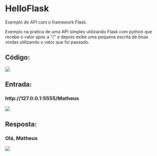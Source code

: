 # HelloFlask
Exemplo de API com o framework Flask.

Exemplo na pratica de uma API simples utilizando Flask com python que recebe o valor após a "/" e depois exibe uma pequena escrita 
de boas vindas utilizando o valor que foi passado.

<h2>Código: </h2>
<img src="https://image.prntscr.com/image/Z7jRIHGsSe2tQDJ6GNGmJg.png"/>

<h2>Entrada: </h2>
<h3> http://127.0.0.1:5555/Matheus </h3>
<img src="https://image.prntscr.com/image/g1x3eM8hQJ_Z78zR6a4EMA.png"/>

<h2>Resposta: </h2>
<h3> Olá, Matheus </h3>
<img src="https://image.prntscr.com/image/GMHS6nhLTv_nhXebAqnY-g.png"/>
